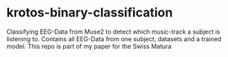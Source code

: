 # krotos-binary-classification
Classifying EEG-Data from Muse2 to detect which music-track a subject is listening to. Contains all EEG-Data from one subject, datasets and a trained model. This repo is part of my paper for the Swiss Matura
